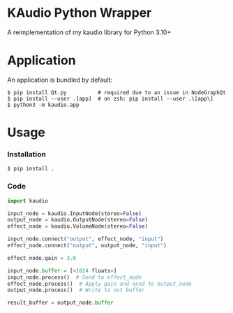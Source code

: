 # KAudio Python Wrapper

A reimplementation of my kaudio library for Python 3.10+

# Application

An application is bundled by default:

```
$ pip install Qt.py          # required due to an issue in NodeGraphQt
$ pip install --user .[app]  # on zsh: pip install --user .\[app\]
$ python3 -m kaudio.app
```

# Usage

### Installation

```
$ pip install .
```

### Code

```python
import kaudio

input_node = kaudio.InputNode(stereo=False)
output_node = kaudio.OutputNode(stereo=False)
effect_node = kaudio.VolumeNode(stereo=False)

input_node.connect("output", effect_node, "input")
effect_node.connect("output", output_node, "input")

effect_node.gain = 3.0

input_node.buffer = [<1024 floats>]
input_node.process()  # Send to effect_node
effect_node.process()  # Apply gain and send to output_node
output_node.process()  # Write to out buffer

result_buffer = output_node.buffer
```

